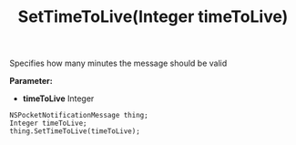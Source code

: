 ﻿---
uid: crmscript_ref_NSPocketNotificationMessage_SetTimeToLive
title: SetTimeToLive(Integer timeToLive)
intellisense: NSPocketNotificationMessage.SetTimeToLive
keywords: NSPocketNotificationMessage, GetTimeToLive
so.topic: reference
---

Specifies how many minutes the message should be valid

**Parameter:** 
 - **timeToLive** Integer

```crmscript
NSPocketNotificationMessage thing;
Integer timeToLive;
thing.SetTimeToLive(timeToLive);
```

